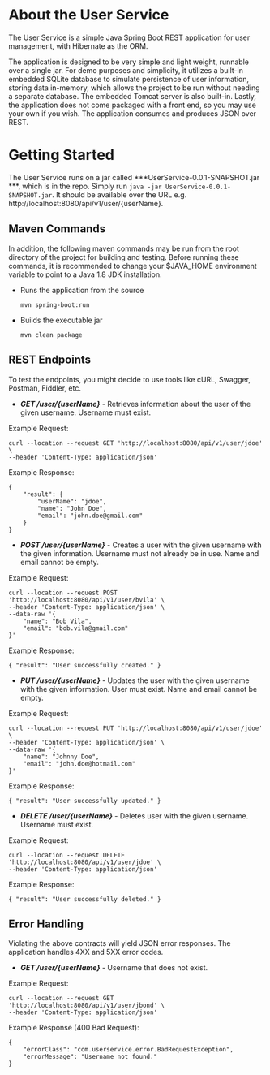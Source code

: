 About the User Service
============================================

The User Service is a simple Java Spring Boot REST application for user management, with Hibernate as the ORM.

The application is designed to be very simple and light weight, runnable over a single jar. For demo purposes and simplicity, it utilizes a built-in embedded SQLite database to simulate persistence of user information, storing data in-memory, which allows the project to be run without needing a separate database. The embedded Tomcat server is also built-in. Lastly, the application does not come packaged with a front end, so you may use your own if you wish. The application consumes and produces JSON over REST.


Getting Started
==================

The User Service runs on a jar called ***UserService-0.0.1-SNAPSHOT.jar ***, which is in the repo. Simply run `java -jar UserService-0.0.1-SNAPSHOT.jar`. It should be available over the URL e.g. http://localhost:8080/api/v1/user/{userName}.

Maven Commands
--------------
In addition, the following maven commands may be run from the root directory of the project for building and testing. Before running these commands, it is recommended to change your $JAVA_HOME environment variable to point to a Java 1.8 JDK installation.

- Runs the application from the source

	`mvn spring-boot:run`
		
- Builds the executable jar
	
	`mvn clean package`

REST Endpoints
--------------

To test the endpoints, you might decide to use tools like cURL, Swagger, Postman, Fiddler, etc.

- ***GET /user/{userName}*** - Retrieves information about the user of the given username. Username must exist.

Example Request:
	
	curl --location --request GET 'http://localhost:8080/api/v1/user/jdoe' \
	--header 'Content-Type: application/json'
		
Example Response:

    {
        "result": {
            "userName": "jdoe",
            "name": "John Doe",
            "email": "john.doe@gmail.com"
        }
    }

- ***POST /user/{userName}*** - Creates a user with the given username with the given information. Username must not already be in use. Name and email cannot be empty.

Example Request:

	curl --location --request POST 'http://localhost:8080/api/v1/user/bvila' \
	--header 'Content-Type: application/json' \
	--data-raw '{
	    "name": "Bob Vila",
	    "email": "bob.vila@gmail.com"
	}'
		
Example Response:

	{ "result": "User successfully created." }

- ***PUT /user/{userName}*** - Updates the user with the given username with the given information. User must exist. Name and email cannot be empty.

Example Request:

	curl --location --request PUT 'http://localhost:8080/api/v1/user/jdoe' \
	--header 'Content-Type: application/json' \
	--data-raw '{
	    "name": "Johnny Doe",
	    "email": "john.doe@hotmail.com"
	}'
		
Example Response:

	{ "result": "User successfully updated." }
	
- ***DELETE /user/{userName}*** - Deletes user with the given username. Username must exist.

Example Request:

	curl --location --request DELETE 'http://localhost:8080/api/v1/user/jdoe' \
	--header 'Content-Type: application/json'
		
Example Response:

	{ "result": "User successfully deleted." }

Error Handling
--------------
Violating the above contracts will yield JSON error responses. The application handles 4XX and 5XX error codes.

- ***GET /user/{userName}*** - Username that does not exist.

Example Request:
	
	curl --location --request GET 'http://localhost:8080/api/v1/user/jbond' \
	--header 'Content-Type: application/json'
		
Example Response (400 Bad Request):

	{
	    "errorClass": "com.userservice.error.BadRequestException",
	    "errorMessage": "Username not found."
	}
